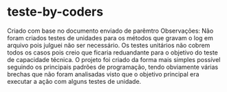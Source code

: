 # teste-by-coders
Criado com base no documento enviado de parêmtro
Observações:
Não foram criados testes de unidades para os métodos que gravam o log em arquivo pois julguei não ser necessário. Os testes unitários não cobrem todos os casos pois creio que ficaria reduandante para o objetivo do teste de capacidade técnica.
O projeto foi criado da forma mais simples possível seguindo os principais padrões de programação, tendo obviamente várias brechas que não foram analisadas visto que o objetivo principal era executar a ação com alguns testes de unidade.
